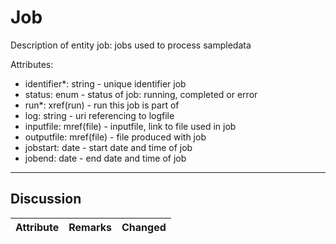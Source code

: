 # Job #

Description of entity job: jobs used to process sampledata

Attributes:
*	identifier*: string - unique identifier job
*	status: enum - status of job: running, completed or error
*	run*: xref(run) - run this job is part of
*	log: string - uri referencing to logfile
*	inputfile: mref(file) - inputfile, link to file used in job
*	outputfile: mref(file) - file produced with job
*	jobstart: date - start date and time of job
*	jobend: date - end date and time of job

---

## Discussion ##


| Attribute | Remarks    | Changed  |
| ---------- | ------------ | ---------- |

